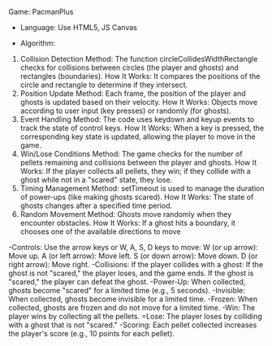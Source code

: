 Game: PacmanPlus
- Language: Use HTML5, JS Canvas

- Algorithm: 
1. Collision Detection
Method: The function circleCollidesWidthRectangle checks for collisions between circles (the player and ghosts) and rectangles (boundaries).
How It Works: It compares the positions of the circle and rectangle to determine if they intersect.
2. Position Update
Method: Each frame, the position of the player and ghosts is updated based on their velocity.
How It Works: Objects move according to user input (key presses) or randomly (for ghosts).
3. Event Handling
Method: The code uses keydown and keyup events to track the state of control keys.
How It Works: When a key is pressed, the corresponding key state is updated, allowing the player to move in the game.
4. Win/Lose Conditions
Method: The game checks for the number of pellets remaining and collisions between the player and ghosts.
How It Works: If the player collects all pellets, they win; if they collide with a ghost while not in a "scared" state, they lose.
5. Timing Management
Method: setTimeout is used to manage the duration of power-ups (like making ghosts scared).
How It Works: The state of ghosts changes after a specified time period.
6. Random Movement
Method: Ghosts move randomly when they encounter obstacles.
How It Works: If a ghost hits a boundary, it chooses one of the available directions to move

-Controls:
Use the arrow keys or W, A, S, D keys to move:
W (or up arrow): Move up.
A (or left arrow): Move left.
S (or down arrow): Move down.
D (or right arrow): Move right.
-Collisions:
If the player collides with a ghost:
If the ghost is not "scared," the player loses, and the game ends.
If the ghost is "scared," the player can defeat the ghost.
-Power-Up: 
When collected, ghosts become "scared" for a limited time (e.g., 5 seconds).
-Invisible:
When collected, ghosts become invisible for a limited time.
-Frozen:
When collected, ghosts are frozen and do not move for a limited time.
-Win: 
The player wins by collecting all the pellets.
=Lose:
The player loses by colliding with a ghost that is not "scared."
-Scoring:
Each pellet collected increases the player's score (e.g., 10 points for each pellet).
  
